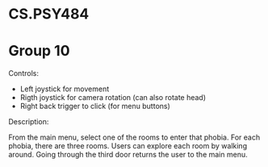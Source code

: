 # CS.PSY484
# Group 10

Controls:
- Left joystick for movement
- Rigth joystick for camera rotation (can also rotate head)
- Right back trigger to click (for menu buttons)

Description:

From the main menu, select one of the rooms to enter that phobia. 
For each phobia, there are three rooms. Users can explore each room by walking around. 
Going through the third door returns the user to the main menu.
